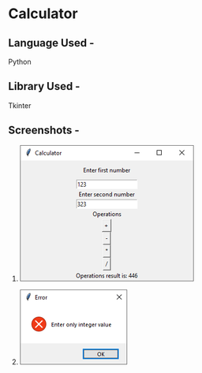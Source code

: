 # Calculator

## Language Used - 
Python

## Library Used - 
Tkinter

## Screenshots -

1. ![alt Addition](https://github.com/cabudies/RestaurantDjangoProject/blob/master/addition.png)

2. ![alt Error](https://github.com/cabudies/RestaurantDjangoProject/blob/master/error.png)
